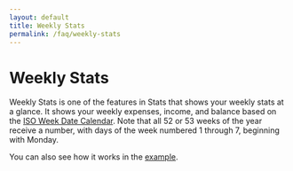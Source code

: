 ```yaml
---
layout: default
title: Weekly Stats
permalink: /faq/weekly-stats
---
```


# Weekly Stats

Weekly Stats is one of the features in Stats that shows your weekly stats at a glance. It shows your weekly expenses, 
income, and balance based on the [ISO Week Date Calendar](https://myweb.ecu.edu/mccartyr/aboutwdc.htm). Note that all 52 or 53 weeks of the year receive a number, with days of the week numbered 1 through 7, beginning with Monday.

You can also see how it works in the [example](https://myweb.ecu.edu/mccartyr/isowdcal.html).
